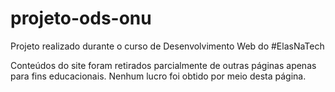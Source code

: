 # projeto-ods-onu
Projeto realizado durante o curso de Desenvolvimento Web do #ElasNaTech

Conteúdos do site foram retirados parcialmente de outras páginas apenas para fins educacionais. Nenhum lucro foi obtido por meio desta página.

